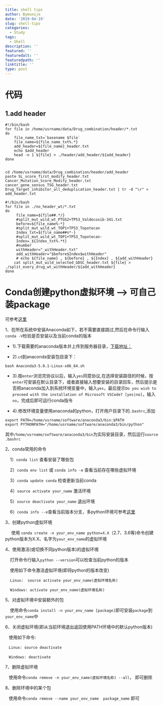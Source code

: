```yaml
---
title: shell tips
author: Bymunije
date: '2019-04-19'
slug: shell-tips
categories:
  - Study
tags: 
  - Shell
description: ''
featured: ''
featuredalt: ''
featuredpath: ''
linktitle: ''
type: post
---
```

# 代码
## 1.add header
```
#!/bin/bash
for file in /home/usrname/data/Drug_combination/header/*.txt
do
	file_name_txt=`basename $file`
	file_name=${file_name_txt%.*}
	add_header=${file_name}_header.txt
	echo $add_header
	head -n 1 ${file} > ./header/add_header/${add_header}
done


cd /home/usrname/data/Drug_combination/header/add_header
paste SL_score_first_modify_header.txt Cancer_Mutation_Score_Modify_header.txt cancer_gene_sensus_TSG_header.txt Drug_Target_inhibitor_all_deduplication_header.txt | tr -d "\r" > add_header.txt 
```
```
#!/bin/bash
for file in ./no_header_wt/*.txt
do
	 file_name=${file##.*/}
	 #split_mut_wild_wt_PTGS2+TP53_Valdecoxib-341.txt
	 before=${file_name%-*}
	 #split_mut_wild_wt_TOP1+TP53_Topotecan
	 Index_txt=${file_name##s*-}
	 #split_mut_wild_wt_TOP1+TP53_Topotecan-
	 Index=_${Index_txt%.*t}
	 #number
	 withHeader="_withHeader.txt"
	 add_withHeader="$before$Index$withHeader"
	 # echo ${file_name} , ${before} , ${Index} , ${add_withHeader}
	cat split_mut_wild_selected_GDSC_header.txt ${file} > ./split_every_drug_wt_withHeader/${add_withHeader}
done
```
# Conda创建python虚拟环境 --> 可自己装package

 可参考[这里](https://blog.csdn.net/lyy14011305/article/details/59500819)
 
 1、在所在系统中安装Anaconda如下，若不需要直接跳过,然后在命令行输入`conda -V`检验是否安装以及当前conda的版本
 
- 1).下载需要的anaconda版本并上传到服务器目录，[下载地址：](https://repo.anaconda.com/archive/)

- 2).`cd`到anaconda安装包目录下：

```
bash Anaconda3-5.0.1-Linux-x86_64.sh
```

- 3).按`enter`浏览完协议以后，输入`yes`同意协议,在选择安装路径的时候，按`enter`可安装在默认目录下，或者直接输入想要安装的目录回车，然后提示是否把anaconda加入到系统环境变量中，输入`yes`，最后提示`Do you wish to proceed with the installation of Microsoft VSCode? [yes|no]`，输入`no`，完成后即可运行conda指令

- 4).修改环境变量使用anaconda的python，打开用户目录下的`.bashrc`,添加

```
export PATH=/home/usrname/software/anaconda3/bin:$PATH
export PYTHONPATH="/home/usrname/software/anaconda3/bin/python"
```

其中`/home/usrname/software/anaconda3/bin`为实际安装目录，然后运行`source  .bashrc`

2、conda常用的命令

    1）`conda list` 查看安装了哪些包

    2）`conda env list` 或 `conda info -e` 查看当前存在哪些虚拟环境

    3）`conda update conda` 检查更新当前conda
 
    4）`source activate your_name` 激活环境

    5）`source deactivate your_name` 退出环境

    6）`conda info --e`查看当前版本分支，多python环境可参考[这里](http://www.afox.cc/archives/390)

3、创建python虚拟环境

     使用 `conda create -n your_env_name python=X.X`（2.7、3.6等)命令创建python版本为X.X、名字为`your_env_name`的虚拟环境

4、使用激活(或切换不同python版本)的虚拟环境

    打开命令行输入`python --version`可以检查当前python的版本

    使用如下命令激活虚拟环境(即将python的版本改变)

    `Linux:  source activate your_env_name(虚拟环境名称)`

    `Windows: activate your_env_name(虚拟环境名称)`

5、对虚拟环境中安装额外的包

    使用命令`conda install -n your_env_name [package]`即可安装`package`到`your_env_name`中

6、关闭虚拟环境(即从当前环境退出返回使用PATH环境中的默认python版本)

   使用如下命令:

   `Linux: source deactivate`

   `Windows: deactivate`

7、删除虚拟环境

   使用命令`conda remove -n your_env_name(虚拟环境名称) --all`， 即可删除

8、删除环境中的某个包

   使用命令`conda remove --name your_env_name  package_name` 即可

